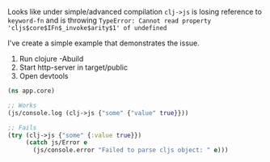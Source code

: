 Looks like under simple/advanced compilation `clj->js` is losing reference to `keyword-fn` and is throwing `TypeError: Cannot read property 'cljs$core$IFn$_invoke$arity$1' of undefined`

I've create a simple example that demonstrates the issue.

1) Run clojure -Abuild
2) Start http-server in target/public
3) Open devtools

```clojure
(ns app.core)

;; Works
(js/console.log (clj->js {"some" {"value" true}}))

;; Fails
(try (clj->js {"some" {:value true}})
     (catch js/Error e
       (js/console.error "Failed to parse cljs object: " e)))
```
